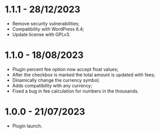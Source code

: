 # 1.1.1 - 28/12/2023
* Remove security vulnerabilities;
* Compatibility with WordPress 6.4;
* Update license with GPLv3.

# 1.1.0 - 18/08/2023
* Plugin percent fee option now accept float values;
* After the checkbox is marked the total amount is updated with fees;
* Dinamically change the currency symbol;
* Adds compatibility with any currency;
* Fixed a bug in fee calculation for numbers in the thousands.

# 1.0.0 - 21/07/2023
* Plugin launch.